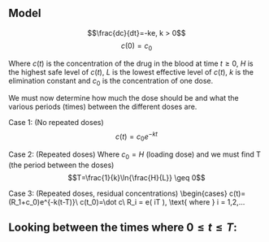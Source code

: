 ## Model
$$\frac{dc}{dt}=-ke, k > 0$$
$$c(0)=c_0$$

Where
$c(t)$ is the concentration of the drug in the blood at time $t \geq 0$,
$H$ is the highest safe level of $c(t)$,
$L$ is the lowest effective level of $c(t)$,
$k$ is the elimination constant
and $c_0$ is the concentration of one dose.

We must now determine how much the dose should be and what the various periods (times) between the different doses are.

Case 1: (No repeated doses)
$$c(t)=c_0e^{-kt}$$

Case 2: (Repeated doses)
Where $c_0 = H$ (loading dose) and we must find T (the period between the doses)
$$T=\frac{1}{k}\ln{\frac{H}{L}} \geq 0$$

Case 3: (Repeated doses, residual concentrations)
\begin{cases}
c(t)=(R_1+c_0)e^{-k(t-T)}\\
c(t_0)=\dot c\\
R_i = e( iT ), \text{ where }  i = 1,2,...

Looking between the times where $0 \leq t \leq T$:
-
